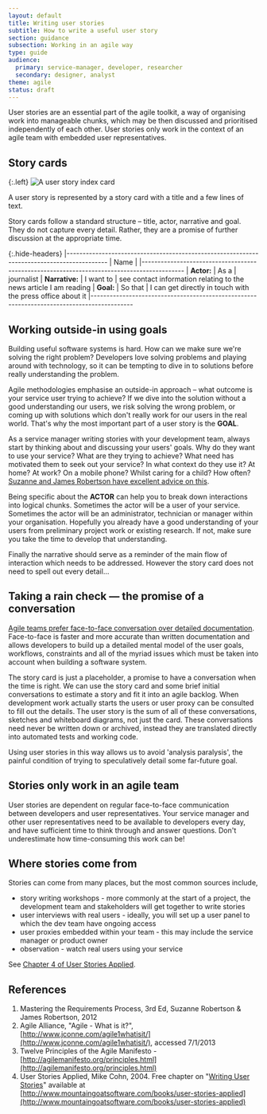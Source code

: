 ```yaml
---
layout: default
title: Writing user stories
subtitle: How to write a useful user story
section: guidance
subsection: Working in an agile way
type: guide
audience: 
  primary: service-manager, developer, researcher
  secondary: designer, analyst
theme: agile
status: draft
---
```


User stories are an essential part of the agile toolkit, a way of organising work into manageable chunks, which may be then discussed and prioritised independently of each other. User stories only work in the context of an agile team with embedded user representatives.

## Story cards

{:.left}
![A user story index card](http://farm9.staticflickr.com/8372/8358344190_f48b88c254_n.jpg)

A user story is represented by a story card with a title and a few lines of text.

Story cards follow a standard structure – title, actor, narrative and goal. They do not capture every detail. Rather, they are a promise of further discussion at the appropriate time.

{:.hide-headers}
|-------------------------------------------------------------------------------------------
| Name    | 
|-------------------------------------------------------------------------------------------
| **Actor:**     | As a      | journalist
| **Narrative:** | I want to | see contact information relating to the news article I am reading
| **Goal:**      | So that   | I can get directly in touch with the press office about it
|-------------------------------------------------------------------------------------------



## Working outside-in using goals

Building useful software systems is hard. How can we make sure we're solving the right problem? Developers love solving problems and playing around with technology, so it can be tempting to dive in to solutions before really understanding the problem. 

Agile methodologies emphasise an outside-in approach – what outcome is your service user trying to achieve? If we dive into the solution without a good understanding our users, we risk solving the wrong problem, or coming up with solutions which don't really work for our users in the real world. That's why the most important part of a user story is the **GOAL**. 

As a service manager writing stories with your development team, always start by thinking about and discussing your users' goals. Why do they want to use your service? What are they trying to achieve? What need has motivated them to seek out your service? In what context do they use it? At home? At work? On a mobile phone? Whilst caring for a child? How often? [Suzanne and James Robertson have excellent advice on this](http://www.jconne.com/agile1whatisit/). 

Being specific about the **ACTOR** can help you to break down interactions into logical chunks. Sometimes the actor will be a user of your service. Sometimes the actor will be an administrator, technician or manager within your organisation. Hopefully you already have a good understanding of your users from preliminary project work or existing research. If not, make sure you take the time to develop that understanding.

Finally the narrative should serve as a reminder of the main flow of interaction which needs to be addressed. However the story card does not need to spell out every detail…

## Taking a rain check &mdash; the promise of a conversation

[Agile teams prefer face-to-face conversation over detailed documentation](http://agilemanifesto.org/principles.html). Face-to-face is faster and more accurate than written documentation and allows developers to build up a detailed mental model of the user goals, workflows, constraints and all of the myriad issues which must be taken into account when building a software system. 

The story card is just a placeholder, a promise to have a conversation when the time is right. We can use the story card and some brief initial conversations to estimate a story and fit it into an agile backlog. When development work actually starts the users or user proxy can be consulted to fill out the details. The user story is the sum of all of these conversations, sketches and whiteboard diagrams, not just the card. These conversations need never be written down or archived, instead they are translated directly into automated tests and working code.

Using user stories in this way allows us to avoid 'analysis paralysis', the painful condition of trying to speculatively detail some far-future goal.

## Stories only work in an agile team

User stories are dependent on regular face-to-face communication between developers and user representatives. Your service manager and other user representatives need to be available to developers every day, and have sufficient time to think through and answer questions. Don't underestimate how time-consuming this work can be!

## Where stories come from
Stories can come from many places, but the most common sources include,

* story writing workshops - more commonly at the start of a project, the development team and stakeholders will get together to write stories
* user interviews with real users - ideally, you will set up a user panel to which the dev team have ongoing access
* user proxies embedded within your team - this may include the service manager or product owner
* observation - watch real users using your service

See [Chapter 4 of User Stories Applied](http://www.mountaingoatsoftware.com/system/asset/file/259/User-Stories-Applied-Mike-Cohn.pdf).

## References

1. Mastering the Requirements Process, 3rd Ed, Suzanne Robertson & James Robertson, 2012
2. Agile Alliance, "Agile - What is it?", [http://www.jconne.com/agile1whatisit/](http://www.jconne.com/agile1whatisit/), accessed 7/1/2013
3. Twelve Principles of the Agile Manifesto - [http://agilemanifesto.org/principles.html](http://agilemanifesto.org/principles.html)
4. User Stories Applied, Mike Cohn, 2004. Free chapter on "[Writing User Stories](http://www.mountaingoatsoftware.com/system/asset/file/259/User-Stories-Applied-Mike-Cohn.pdf)" available at [http://www.mountaingoatsoftware.com/books/user-stories-applied](http://www.mountaingoatsoftware.com/books/user-stories-applied)